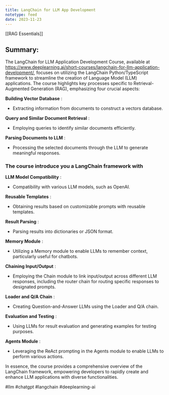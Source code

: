 ```yaml
---
title: LangChain for LLM App Development
notetype: feed
date: 2023-11-23
---
```


[[RAG Essentials]]
## Summary:

The LangChain for LLM Application Development Course, available at https://www.deeplearning.ai/short-courses/langchain-for-llm-application-development/, focuses on utilizing the LangChain Python/TypeScript framework to streamline the creation of Language Model (LLM) applications. The course highlights key processes specific to Retrieval-Augmented Generation (RAG), emphasizing four crucial aspects:

**Building Vector Database** :
- Extracting information from documents to construct a vectors database.

**Query and Similar Document Retrieval** :
- Employing queries to identify similar documents efficiently.

**Parsing Documents to LLM** :
- Processing the selected documents through the LLM to generate meaningful responses.

### The course introduce you a LangChain framework with

**LLM Model Compatibility** :
- Compatibility with various LLM models, such as OpenAI.

**Reusable Templates** :
- Obtaining results based on customizable prompts with reusable templates.

**Result Parsing** :
- Parsing results into dictionaries or JSON format.

**Memory Module** :
- Utilizing a Memory module to enable LLMs to remember context, particularly useful for chatbots.

**Chaining Input/Output** :
- Employing the Chain module to link input/output across different LLM responses, including the router chain for routing specific responses to designated prompts.

**Loader and Q/A Chain** :
- Creating Question-and-Answer LLMs using the Loader and Q/A chain.

**Evaluation and Testing** :
- Using LLMs for result evaluation and generating examples for testing purposes.

**Agents Module** :
- Leveraging the ReAct prompting in the Agents module to enable LLMs to perform various actions.

In essence, the course provides a comprehensive overview of the LangChain framework, empowering developers to rapidly create and enhance LLM applications with diverse functionalities.

#llm #chatgpt #langchain #deeplearning-ai